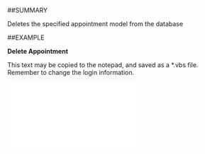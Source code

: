 

##SUMMARY

Deletes the specified appointment model from the database


##EXAMPLE

**Delete Appointment**

This text may be copied to the notepad, and saved as a *.vbs file. Remember to change the login information.

![](../../Examples/vbs/SOAppointment.Delete.vbs.txt)





